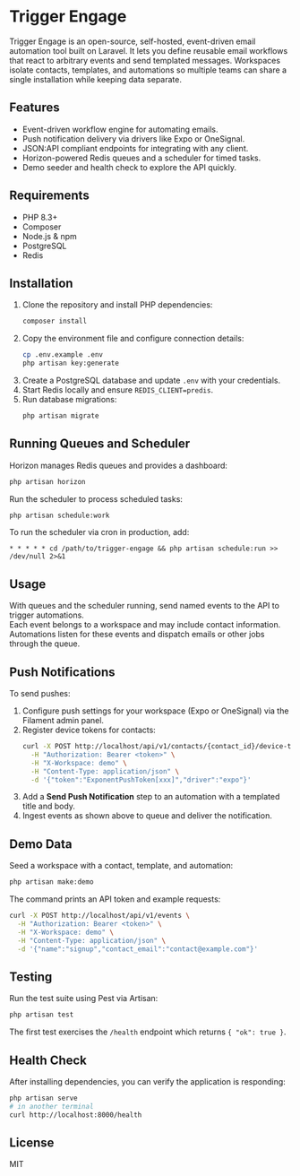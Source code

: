 # Trigger Engage

Trigger Engage is an open-source, self-hosted, event-driven email automation tool built on Laravel.
It lets you define reusable email workflows that react to arbitrary events and send templated messages.
Workspaces isolate contacts, templates, and automations so multiple teams can share a single installation
while keeping data separate.

## Features
- Event-driven workflow engine for automating emails.
- Push notification delivery via drivers like Expo or OneSignal.
- JSON:API compliant endpoints for integrating with any client.
- Horizon-powered Redis queues and a scheduler for timed tasks.
- Demo seeder and health check to explore the API quickly.

## Requirements
- PHP 8.3+
- Composer
- Node.js & npm
- PostgreSQL
- Redis

## Installation
1. Clone the repository and install PHP dependencies:
   ```bash
   composer install
   ```
2. Copy the environment file and configure connection details:
   ```bash
   cp .env.example .env
   php artisan key:generate
   ```
3. Create a PostgreSQL database and update `.env` with your credentials.
4. Start Redis locally and ensure `REDIS_CLIENT=predis`.
5. Run database migrations:
   ```bash
   php artisan migrate
   ```

## Running Queues and Scheduler
Horizon manages Redis queues and provides a dashboard:
```bash
php artisan horizon
```

Run the scheduler to process scheduled tasks:
```bash
php artisan schedule:work
```

To run the scheduler via cron in production, add:
```cron
* * * * * cd /path/to/trigger-engage && php artisan schedule:run >> /dev/null 2>&1
```

## Usage
With queues and the scheduler running, send named events to the API to trigger automations.  
Each event belongs to a workspace and may include contact information. Automations listen for these
events and dispatch emails or other jobs through the queue.

## Push Notifications
To send pushes:
1. Configure push settings for your workspace (Expo or OneSignal) via the Filament admin panel.
2. Register device tokens for contacts:
   ```bash
   curl -X POST http://localhost/api/v1/contacts/{contact_id}/device-tokens \
     -H "Authorization: Bearer <token>" \
     -H "X-Workspace: demo" \
     -H "Content-Type: application/json" \
     -d '{"token":"ExponentPushToken[xxx]","driver":"expo"}'
   ```
3. Add a **Send Push Notification** step to an automation with a templated title and body.
4. Ingest events as shown above to queue and deliver the notification.

## Demo Data
Seed a workspace with a contact, template, and automation:
```bash
php artisan make:demo
```
The command prints an API token and example requests:
```bash
curl -X POST http://localhost/api/v1/events \
  -H "Authorization: Bearer <token>" \
  -H "X-Workspace: demo" \
  -H "Content-Type: application/json" \
  -d '{"name":"signup","contact_email":"contact@example.com"}'
```

## Testing
Run the test suite using Pest via Artisan:
```bash
php artisan test
```
The first test exercises the `/health` endpoint which returns `{ "ok": true }`.

## Health Check
After installing dependencies, you can verify the application is responding:
```bash
php artisan serve
# in another terminal
curl http://localhost:8000/health
```

## License
MIT

